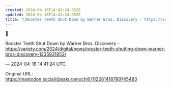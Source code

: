 ```yaml
---
created: 2024-04-16T14:41:24.952Z
updated: 2024-04-16T14:41:24.952Z
title: "🥲Rooster Teeth Shut Down by Warner Bros. Discovery - https://variety.com/2024/di[...]"
---
```


<p>🥲</p><p>Rooster Teeth Shut Down by Warner Bros. Discovery - <a href="https://variety.com/2024/digital/news/rooster-teeth-shutting-down-warner-bros-discovery-1235931953/" target="_blank" rel="nofollow noopener noreferrer" translate="no"><span class="invisible">https://</span><span class="ellipsis">variety.com/2024/digital/news/</span><span class="invisible">rooster-teeth-shutting-down-warner-bros-discovery-1235931953/</span></a></p>

&mdash; 2024-04-16 14:41:24 UTC

Original URL: https://mastodon.social/@sakuramochi0/112281418789745483

